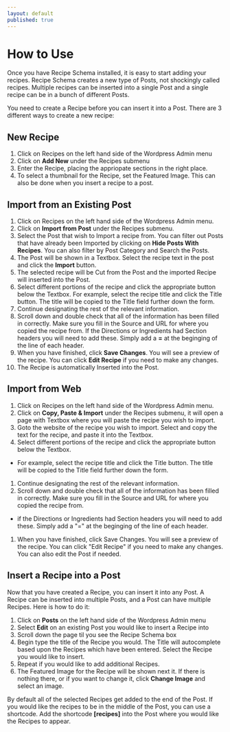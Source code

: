 ```yaml
---
layout: default
published: true
---
```


# How to Use 
Once you have Recipe Schema installed, it is easy to start adding your recipes. Recipe Schema creates a new type of Posts, not shockingly called recipes. Multiple recipes can be inserted into a single Post and a single recipe can be in a bunch of different Posts. 

You need to create a Recipe before you can insert it into a Post. There are 3 different ways to create a new recipe:

## New Recipe

1.	Click on Recipes on the left hand side of the Wordpress Admin menu
1.	Click on **Add New** under the Recipes submenu
1.	Enter the Recipe, placing the appriopate sections in the right place.
1.	To select a thumbnail for the Recipe, set the Featured Image. This can also be done when you insert a recipe to a post.

## Import from an Existing Post

1.	Click on Recipes on the left hand side of the Wordpress Admin menu.
1.	Click on **Import from Post** under the Recipes submenu. 
1.	Select the Post that wish to Import a recipe from. You can filter out Posts that have already been Imported by clicking on **Hide Posts With Recipes**. You can also filter by Post Category and Search the Posts.
1.	The Post will be shown in a Textbox. Select the recipe text in the post and click the **Import** button. 
1.	The selected recipe will be Cut from the Post and the imported Recipe will inserted into the Post.
1.	Select different portions of the recipe and click the appropriate button below the Textbox. For example, select the recipe title and click the Title button. The title will be copied to the Title field further down the form.
1.	Continue designating the rest of the relevant information.
1.	Scroll down and double check that all of the information has been filled in correctly. Make sure you fill in the Source and URL for where you copied the recipe from. If the Directions or Ingredients had Section headers you will need to add these. Simply add a **=** at the beginging of the line of each header. 
1.	When you have finished, click **Save Changes**. You will see a preview of the recipe. You can click **Edit Recipe** if you need to make any changes.
1.	The Recipe is automatically Inserted into the Post.

## Import from Web

1.	Click on Recipes on the left hand side of the Wordpress Admin menu.
1.	Click on **Copy, Paste & Import** under the Recipes submenu, it will open a page with Textbox where you will paste the recipe you wish to import.
1.	Goto the website of the recipe you wish to import. Select and copy the text for the recipe, and paste it into the Textbox.
1.	Select different portions of the recipe and click the appropriate button below the Textbox. 
 * For example, select the recipe title and click the Title button. The title will be copied to the Title field further down the form.
1.	Continue designating the rest of the relevant information.
1.	Scroll down and double check that all of the information has been filled in correctly. Make sure you fill in the Source and URL for where you copied the recipe from.
 * if the Directions or Ingredients had Section headers you will need to add these. Simply add a "=" at the beginging of the line of each header.
1.	When you have finished, click Save Changes. You will see a preview of the recipe. You can click "Edit Recipe" if you need to make any changes. You can also edit the Post if needed.


## Insert a Recipe into a Post
Now that you have created a Recipe, you can insert it into any Post. A Recipe can be inserted into multiple Posts, and a Post can have multiple Recipes.
Here is how to do it:

1.	Click on **Posts** on the left hand side of the Wordpress Admin menu
1.	Select **Edit** on an existing Post you would like to insert a Recipe into
1.	Scroll down the page til you see the Recipe Schema box
1.	Begin type the title of the Recipe you would. The Title will autocomplete based upon the Recipes which have been entered. Select the Recipe you would like to insert.
1.	Repeat if you would like to add additional Recipes.
1.	The Featured Image for the Recipe will be shown next it. If there is nothing there, or if you want to change it, click **Change Image** and select an image.

By default all of the selected Recipes get added to the end of the Post. If you would like the recipes to be in the middle of the Post, you can use a shortcode. Add the shortcode **[recipes]** into the Post where you would like the Recipes to appear.